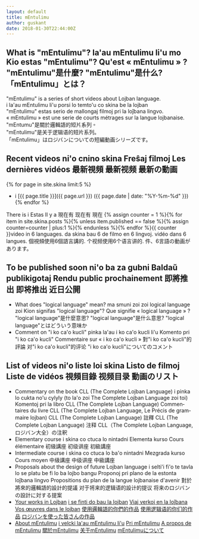 ```yaml
---
layout: default
title: mEntulimu
author: guskant
date: 2018-01-30T22:44:00Z
---
```

## <span lang="en">What is "mEntulimu"?</span> <span lang="jbo">la'au mEntulimu li'u mo</span> <span lang="epo">Kio estas "mEntulimu"?</span> <span lang="fr">Qu'est « mEntulimu » ?</span> <span lang="zh-Hant">"mEntulimu"是什麼?</span> <span lang="zh-Hans">"mEntulimu"是什么?</span> <span lang="ja">「mEntulimu」とは？</span>

<div lang="en">"mEntulimu" is a series of short videos about Lojban language.</div>
<div lang="jbo">i la'au mEntulimu li'u porsi lo temto'u co skina be la lojban</div>
<div lang="epo">"mEntulimu" estas serio de mallongaj filmoj pri la loĵbana lingvo.</div>
<div lang="fr">« mEntulimu » est une serie de courts métrages sur la langue lojbanaise.</div>
<div lang="zh-Hant">"mEntumu"是關於邏輯語的短片系列。</div>
<div lang="zh-Hans">"mEntulimu"是关于逻辑语的短片系列。</div>
<div lang="ja">「mEntulimu」はロジバンについての短編動画シリーズです。</div>

## <span lang="en">Recent videos</span> <span lang="jbo">ni'o cnino skina</span> <span lang="epo">Freŝaj filmoj</span> <span lang="fr">Les dernières vidéos</span> <span lang="zh-Hant">最新視頻</span> <span lang="zh-Hans">最新视频</span> <span lang="ja">最新の動画</span>

  {% for page in site.skina limit:5 %}
- i [{{ page.title }}]({{ page.url }}) ({{ page.date | date: "%Y-%m-%d" }}) {% endfor %}

<span lang="en">There is</span> <!--
--><span lang="jbo">i</span> <!--
--><span lang="epo">Estas</span> <!--
--><span lang="fr">Il y a</span> <!--
--><span lang="zh-Hant">現在有</span> <!--
--><span lang="zh-Hans">现在有</span> <!--
--><span lang="ja">現在</span> <!--
-->{% assign counter = 1 %}{% for item in site.skina.posts %}{% unless item.published == false %}{% assign counter=counter | plus:1 %}{% endunless %}{% endfor %}{{ counter }}<!--
--><span lang="en">video in 6 languages.</span> <!--
--><span lang="jbo">da skina bau 6 de</span> <!--
--><span lang="epo">filmo en 6 lingvoj.</span> <!--
--><span lang="fr">vidéo dans 6 langues.</span> <!--
--><span lang="zh-Hant">個視頻使用6個語言講的.</span> <!--
--><span lang="zh-Hans">个视频使用6个语言讲的.</span> <!--
--><span lang="ja">件、6言語の動画があります。</span>

## <span lang="en">To be published soon</span> <span lang="jbo">ni'o ba za gubni</span> <span lang="epo">Baldaŭ publikigotaj</span> <span lang="fr">Rendu public prochainement</span> <span lang="zh-Hant">即將推出</span> <span lang="zh-Hans">即将推出</span> <span lang="ja">近日公開</span>

- <span lang="en">What does "logical language" mean?</span> <!--
--><span lang="jbo">ma smuni zoi zoi logical language zoi</span> <!--
--><span lang="epo">Kion signifas "logical language"?</span> <!--
--><span lang="fr">Que signifie « logical language » ?</span> <!--
--><span lang="zh-Hant">"logical language"是什麼意思?</span> <!--
--><span lang="zh-Hans">"logical language"是什么意思?</span> <!--
--><span lang="ja">"logical language"とはどういう意味か</span>
- <span lang="en">Comment on "i ko ca'o kucli"</span> <!--
--><span lang="jbo">pinka la'au i ko ca'o kucli li'u</span> <!--
--><span lang="epo">Komento pri "i ko ca'o kucli"</span> <!--
--><span lang="fr">Commentaire sur « i ko ca'o kucli »</span> <!--
--><span lang="zh-Hant">對"i ko ca'o kucli"的評論</span> <!--
--><span lang="zh-Hans">对"i ko ca'o kucli"的评论</span> <!--
--><span lang="ja">"i ko ca'o kucli"についてのコメント</span>

## <span lang="en">List of videos</span> <span lang="jbo">ni'o liste loi skina</span> <span lang="epo">Listo de filmoj</span> <span lang="fr">Liste de vidéos</span> <span lang="zh-Hant">視頻目錄</span> <span lang="zh-Hans">视频目录</span> <span lang="ja">動画のリスト</span>

- <span lang="en">Commentary on the book CLL (The Complete Lojban Language)</span> <!--
--><span lang="jbo">i pinka lo cukta no'u cylyly (to la'o zoi The Complete Lojban Language zoi toi)</span> <!--
--><span lang="epo">Komentoj pri la libro CLL (The Complete Lojban Language)</span> <!--
--><span lang="fr">Commentaires du livre CLL (The Complete Lojban Language, Le Précis de grammaire lojban)</span> <!--
--><span lang="zh-Hant">CLL (The Complete Lojban Language) 註釋</span> <!--
--><span lang="zh-Hans">CLL (The Complete Lojban Language) 注释</span> <!--
--><span lang="ja">CLL（The Complete Lojban Language, ロジバン大全）の注釈</span>
- <span lang="en">Elementary course</span> <!--
--><span lang="jbo">i skina co ctuca lo nintadni</span> <!--
--><span lang="epo">Elementa kurso</span> <!--
--><span lang="fr">Cours élémentaire</span> <!--
--><span lang="zh-Hant">初級講座</span> <!--
--><span lang="zh-Hans">初级讲座</span> <!--
--><span lang="ja">初級講座</span>
- <span lang="en">Intermediate course</span> <!--
--><span lang="jbo">i skina co ctuca lo ba'o nintadni</span> <!--
--><span lang="epo">Mezgrada kurso</span> <!--
--><span lang="fr">Cours moyen</span> <!--
--><span lang="zh-Hant">中級講座</span> <!--
--><span lang="zh-Hans">中级讲座</span> <!--
--><span lang="ja">中級講座</span>
- <span lang="en">Proposals about the design of future Lojban language</span> <!--
--><span lang="jbo">i selti'i fi'o te tavla lo se platu be fi lo ba lojbo bangu</span> <!--
--><span lang="epo">Proponoj pri plano de la estonta loĵbana lingvo</span> <!--
--><span lang="fr">Propositions du plan de la langue lojbanaise d'avenir</span> <!--
--><span lang="zh-Hant">對於將來的邏輯語的設計的提議</span> <!--
--><span lang="zh-Hans">对于将来的逻辑语的設计的提议</span> <!--
--><span lang="ja">将来のロジバンの設計に対する提案</span>
- <span lang="en">[Your works in Lojban](larcu.html)</span> <!--
--><span lang="jbo">[i se finti do bau la lojban](larcu.html)</span> <!--
--><span lang="epo">[Viaj verkoj en la loĵbana](larcu.html)</span> <!--
--><span lang="fr">[Vos œuvres dans le lojban](larcu.html)</span> <!--
--><span lang="zh-Hant">[使用邏輯語的你們的作品](larcu.html)</span> <!--
--><span lang="zh-Hans">[使用逻辑语的你们的作品](larcu.html)</span> <!--
--><span lang="ja">[ロジバンを使った皆さんの作品](larcu.html)</span>
- <span lang="en">[About mEntulimu](tavlafidei.html)</span> <!--
--><span lang="jbo">[i velcki la'au mEntulimu li'u](tavlafidei.html)</span> <!--
--><span lang="epo">[Pri mEntulimu](tavlafidei.html)</span> <!--
--><span lang="fr">[A propos de mEntulimu](tavlafidei.html)</span> <!--
--><span lang="zh-Hant">[關於mEntulimu](tavlafidei.html)</span> <!--
--><span lang="zh-Hans">[关于mEntulimu](tavlafidei.html)</span> <!--
--><span lang="ja">[mEntulimuについて](tavlafidei.html)</span>

